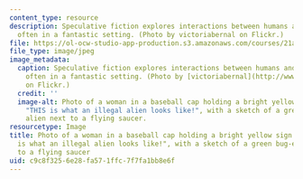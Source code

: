 ```yaml
---
content_type: resource
description: Speculative fiction explores interactions between humans and "aliens",
  often in a fantastic setting. (Photo by victoriabernal on Flickr.)
file: https://ol-ocw-studio-app-production.s3.amazonaws.com/courses/21a-270-anthropology-through-speculative-fiction-fall-2009/c9c8f3256e28fa571ffc7f7fa1bb8e6f_21a-270f09.jpg
file_type: image/jpeg
image_metadata:
  caption: Speculative fiction explores interactions between humans and "aliens",
    often in a fantastic setting. (Photo by [victoriabernal](http://www.flickr.com/photos/victoriabernal/139121079/)
    on Flickr.)
  credit: ''
  image-alt: Photo of a woman in a baseball cap holding a bright yellow sign reading
    "THIS is what an illegal alien looks like!", with a sketch of a green bug-eyed
    alien next to a flying saucer.
resourcetype: Image
title: Photo of a woman in a baseball cap holding a bright yellow sign reading "THIS
  is what an illegal alien looks like!", with a sketch of a green bug-eyed alien next
  to a flying saucer
uid: c9c8f325-6e28-fa57-1ffc-7f7fa1bb8e6f
---
```

